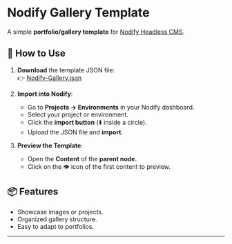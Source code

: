 # Nodify Gallery Template

A simple **portfolio/gallery template** for [Nodify Headless CMS](https://github.com/AZIRARM/nodify).

## 🚀 How to Use

1. **Download** the template JSON file:  
   👉 [Nodify-Gallery.json](Nodify-Gallery.json)

2. **Import into Nodify**:
   - Go to **Projects → Environments** in your Nodify dashboard.
   - Select your project or environment.
   - Click the **import button** (⬇️ inside a circle).
   - Upload the JSON file and **import**.

3. **Preview the Template**:
   - Open the **Content** of the **parent node**.
   - Click on the 👁️ icon of the first content to preview.

## 📦 Features
- Showcase images or projects.
- Organized gallery structure.
- Easy to adapt to portfolios.

---
